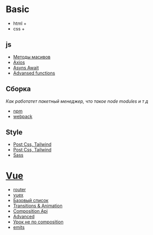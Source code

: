 # Basic
- html +
- css +
## js
- [Методы масивов](https://www.youtube.com/watch?v=nEabP9CYCAQ&list=PLqKQF2ojwm3l4oPjsB9chrJmlhZ-zOzWT&index=13)
- [Axios](https://www.youtube.com/watch?v=cJfEJ4mXBEg)
- [Asyns Await](https://www.youtube.com/watch?v=SHiUyM_fFME&list=PLqKQF2ojwm3l4oPjsB9chrJmlhZ-zOzWT&index=8)
- [Advansed functions](https://www.youtube.com/watch?v=6cKoB5ijaGA)
## Сборка 
 *Как работатет пакетный менеджер, что такое node modules и т д*
- [npm](https://www.youtube.com/watch?v=sL6VvWOAuLE)
- [webpack](https://www.youtube.com/watch?v=uNsEOsc1NmE)
## Style
- [Post Css, Tailwind](https://www.youtube.com/watch?v=MDHUKHWYDpM&list=PL-FhWbGlJPfbF0sFMBNwVlzQNGCsASYQw&index=1)
- [Post Css, Tailwind](https://www.youtube.com/watch?v=MDHUKHWYDpM&list=PL-FhWbGlJPfbF0sFMBNwVlzQNGCsASYQw&index=1)
- [Sass](https://sass-scss.ru/guide/)
# [Vue](https://www.youtube.com/watch?v=XzLuMtDelGk&list=PL6DxKON1uLOFkn6AgMTYM36aeoODs4-ny)
- [router](https://www.youtube.com/watch?v=rqB7jRunukw)
- [vuex](https://www.youtube.com/watch?v=c2SK1IlmYL8) 
- [Базовый список](https://prnt.sc/1yw0qf1 "35345345")
- [Transitions & Animation]()
- [Composition Api](https://prnt.sc/1yw12ls)
- [Advanced](https://prnt.sc/1yw19qp)
- [Урок не по composition](https://www.youtube.com/watch?v=XzLuMtDelGk&list=PL6DxKON1uLOFkn6AgMTYM36aeoODs4-ny) 
- [emits](https://www.youtube.com/watch?v=mqsXRxWvR3o) 


